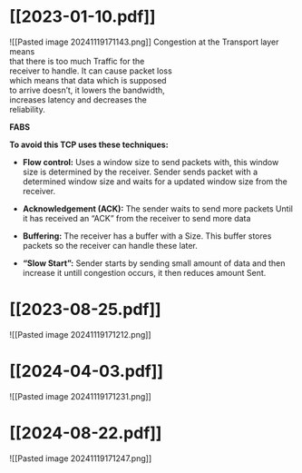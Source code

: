 # [[2023-01-10.pdf]]
![[Pasted image 20241119171143.png]]
Congestion at the Transport layer means  
that there is too much Traffic for the  
receiver to handle. It can cause packet loss  
which means that data which is supposed  
to arrive doesn’t, it lowers the bandwidth,  
increases latency and decreases the  
reliability.  

**FABS**

**To avoid this TCP uses these techniques:**  

- **Flow control:** Uses a window size to send packets with, this window size is determined  by the receiver. Sender sends packet with a determined window size and waits for a updated window size from the receiver.

- **Acknowledgement (ACK):** The sender waits to send more packets Until it has received an “ACK” from the receiver to send more data 

- **Buffering:** The receiver has a buffer with a Size. This buffer stores packets so the receiver can handle these later.  

- **“Slow Start”:** Sender starts by sending small amount of data and then increase it untill congestion occurs, it then reduces amount Sent.


# [[2023-08-25.pdf]]
![[Pasted image 20241119171212.png]]

# [[2024-04-03.pdf]]
![[Pasted image 20241119171231.png]]
# [[2024-08-22.pdf]]
![[Pasted image 20241119171247.png]]